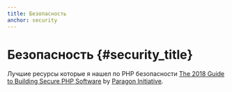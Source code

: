 ```yaml
---
title: Безопасность
anchor: security
---
```


# Безопасность {#security_title}

Лучшие ресурсы которые я нашел по PHP безопасности
[The 2018 Guide to Building Secure PHP Software](https://paragonie.com/blog/2017/12/2018-guide-building-secure-php-software) by
[Paragon Initiative](https://paragonie.com/).
